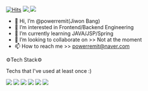 [![Hits](https://hits.seeyoufarm.com/api/count/incr/badge.svg?url=https%3A%2F%2Fgithub.com%2Fhaesoo9410&count_bg=%23EB8B10&title_bg=%23684327&icon=&icon_color=%23E7E7E7&title=VISIT&edge_flat=false)](https://github.com/powerremit)
<a href="https://www.instagram.com/bangrygry/" target="_blank">
  <img src="https://img.shields.io/badge/Instagram-E4405F?style=flat-square&logo=Instagram&logoColor=white"/>
</a>
<a href="https://blog.naver.com/powerremit" target="_blank">
	<img src="https://img.shields.io/badge/-Blog-brightgreen?style=flat-square">
</a>


- 👋 Hi, I’m @powerremit(Jiwon Bang)
- 👀 I’m interested in Frontend/Backend Engineering
- 🌱 I’m currently learning JAVA/JSP/Spring
- 💞️ I’m looking to collaborate on >> Not at the moment
- 📫 How to reach me >> powerremit@naver.com

<!---
powerremit/powerremit is a ✨ special ✨ repository because its `README.md` (this file) appears on your GitHub profile.
You can click the Preview link to take a look at your changes.
--->
⚙Tech Stack⚙

Techs that I've used at least once :)


<img src="https://img.shields.io/badge/HTML5-E34F26?style=flat-square&logo=HTML5&logoColor=white"/></a>
<img src="https://img.shields.io/badge/CSS3-1572B6?style=flat-square&logo=CSS3&logoColor=white"/></a>
<img src="https://img.shields.io/badge/Sass-CC6699?style=flat-square&logo=Sass&logoColor=white"/></a>
<img src="https://img.shields.io/badge/Java-007396?style=flat-square&logo=Java&logoColor=white"/></a>
<img src="https://img.shields.io/badge/JavaScript-F7DF1E?style=flat-square&logo=JavaScript&logoColor=white"/></a>
<img src="https://img.shields.io/badge/Spring-6DB33F?style=flat-square&logo=Spring&logoColor=white"/></a>
